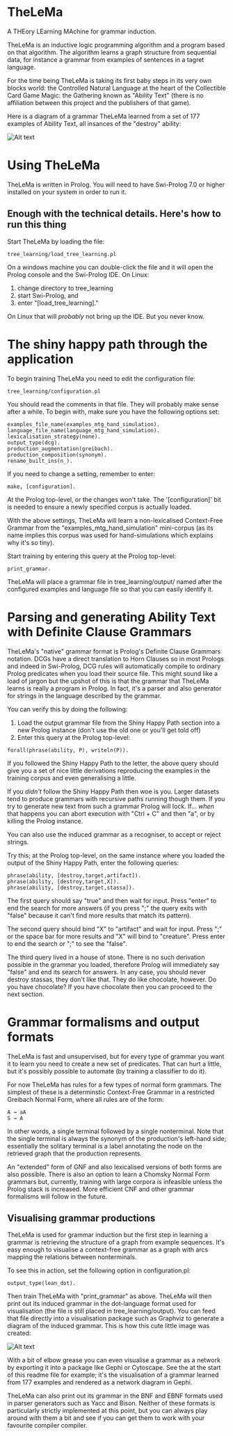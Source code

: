 # TheLeMa
A THEory LEarning MAchine for grammar induction. 

TheLeMa is an inductive logic programming algorithm and a program based on that
algorithm. The algorithm learns a graph structure from sequential data, for
instance a grammar from examples of sentences in a tagret language. 

For the time being TheLeMa is taking its first baby steps in its very own blocks
world: the Controlled Natural Language at the heart of the Collectible Card Game
Magic: the Gathering known as "Ability Text" (there is no affiliation between
this project and the publishers of that game). 

Here is a diagram of a grammar TheLeMa learned from a set of 177 examples of
Ability Text, all insances of the "destroy" ability: 

![Alt text](https://cdn.rawgit.com/stassa/THELEMA/images/readme_image_files/all_destroy_lexicalised.svg?raw=true "Lexicalised Restricted-Greibach Normal Form (177 examples)")


Using TheLeMa
=============

TheLeMa is written in Prolog. You will need to have Swi-Prolog 7.0 or higher
installed on your system in order to run it.

Enough with the technical details. Here's how to run this thing
---------------------------------------------------------------

Start TheLeMa by loading the file: 

```
tree_learning/load_tree_learning.pl
```

On a windows machine you can double-click the file and it will open the Prolog
console and the Swi-Prolog IDE. On Linux: 

1. change directory to tree\_learning
2. start Swi-Prolog,  and 
3. enter "[load\_tree\_learning]."

On Linux that will *probably* not bring up the IDE. But you never know. 

The shiny happy path through the application
============================================

To begin training TheLeMa you need to edit the configuration file: 

```
tree_learning/configuration.pl
```

You should read the comments in that file. They will probably make sense after a
while. To begin with, make sure you have the following options set: 

```
examples_file_name(examples_mtg_hand_simulation).
language_file_name(language_mtg_hand_simulation).
lexicalisation_strategy(none).
output_type(dcg).
production_augmentation(greibach).
production_composition(synonym).
rename_built_ins(n_).
```

If you need to change a setting, remember to enter: 

``` 
make, [configuration]. 
```

At the Prolog top-level, or the changes won't take. The '[configuration]' bit is
needed to ensure a newly specified corpus is actually loaded.

With the above settings, TheLeMa will learn a non-lexicalised Context-Free
Grammar from the "examples\_mtg\_hand\_simulation" mini-corpus (as its name
implies this corpus was used for hand-simulations which explains why it's so
tiny).

Start training by entering this query at the Prolog top-level: 

```
print_grammar. 
```

TheLeMa will place a grammar file in tree\_learning/output/ named after the
configured examples and language file so that you can easily identify it.  

Parsing and generating Ability Text with Definite Clause Grammars
=================================================================

TheLeMa's "native" grammar format is Prolog's Definite Clause Grammars notation.
DCGs have a direct translation to Horn Clauses so in most Prologs and indeed in
Swi-Prolog, DCG rules will automatically compile to ordinary Prolog predicates
when you load their source file. This might sound like a load of jargon but the
upshot of this is that the grammar that TheLeMa learns is really a program in
Prolog. In fact, it's a parser and also generator for strings in the language
described by the grammar. 

You can verify this by doing the following: 

1. Load the output grammar file from the Shiny Happy Path section into a new
Prolog instance (don't use the old one or you'll get told off)
2. Enter this query at the Prolog top-level: 
   
```
forall(phrase(ability, P), writeln(P)). 
```

If you followed the Shiny Happy Path to the letter, the above query should give
you a set of nice little derivations reproducing the examples in the training
corpus and even generalising a little. 

If you *didn't* follow the Shiny Happy Path then woe is you. Larger datasets
tend to produce grammars with recursive paths running though them. If you try to
generate new text from such a grammar Prolog will lock. If... *when* that happens
you can abort execution with "Ctrl + C" and then "a", or by killing the Prolog
instance. 

You can also use the induced grammar as a recogniser, to accept or reject
strings. 

Try this; at the Prolog top-level, on the same instance where you loaded the
output of the Shiny Happy Path, enter the following queries: 

```
phrase(ability, [destroy,target,artifact]).
phrase(ability, [destroy,target,X]).
phrase(ability, [destroy,target,stassa]). 
```

The first query should say "true" and then wait for input. Press "enter" to end
the search for more answers (if you press ";" the query exits with "false"
because it can't find more results that match its pattern). 

The second query should bind "X" to "artifact" and wait for input. Press ";" or
the space bar for more results and "X" will bind to "creature". Press enter to
end the search or ";" to see the "false". 

The third query lived in a house of stone. There is no such derivation possible
in the grammar you loaded, therefore Prolog will immediately say "false" and
end its search for answers. In any case, you should never destroy stassas, they
don't like that. They do like chocolate, however. Do you have chocolate? If you
have chocolate then you can proceed to the next section.

Grammar formalisms and output formats
=====================================

TheLeMa is fast and unsupervised, but for every type of grammar you want it to
learn you need to create a new set of predicates. That can hurt a little, but
it's possibly possible to automate (by training a classifier to do it). 

For now TheLeMa has rules for a few types of normal form grammars. The simplest
of these is a determinstic Context-Free Grammar in a restricted Greibach Normal
Form, where all rules are of the form: 

``` 
A → aA 
S → A
```

In other words, a single terminal followed by a single nonterminal. Note that
the single terminal is always the synonym of the production's left-hand side;
essentially the solitary terminal is a label annotating the node on the
retrieved graph that the production represents. 

An "extended" form of GNF and also lexicalised versions of both forms are also
possible. There is also an option to learn a Chomsky Normal Form grammars but,
currently, training with large corpora is infeasible unless the Prolog stack is
increased. More efficient CNF and other grammar formalisms will follow in the
future. 

Visualising grammar productions
-------------------------------

TheLeMa is used for grammar induction but the first step in learning a grammar
is retrieving the structure of a graph from example sequences. It's easy enough
to visualise a context-free grammar as a graph with arcs mapping the relations
between nonterminals. 

To see this in action, set the following option in configuration.pl:

``` 
output_type(lean_dot). 
```

Then train TheLeMa with "print\_grammar" as above. TheLeMa will then print out
its induced grammar in the dot-language format used for visualisation (the file
is still placed in tree\_learning/output). You can feed that file directly into
a visualisation package such as Graphviz to generate a diagram of the induced
grammar. This is how this cute little image was created: 

![Alt text](/../images/readme_image_files/destroy_short_lexicalised_rgnf.png?raw=true "Lexicalised Restricted-Greibach Normal Form (18 examples)")

With a bit of elbow grease you can even visualise a grammar as a network by
exporting it into a package like Gephi or Cytoscape. See the at the start of
this readme file for example; it's the visualisation of a grammar learned from
177 examples and rendered as a network diagram in Gephi.

TheLeMa can also print out its grammar in the BNF and EBNF formats used in
parser generators such as Yacc and Bison. Neither of these formats is
particularly strictly implemented at this point, but you can always play around
with them a bit and see if you can get them to work with your favourite compiler
compiler. 
